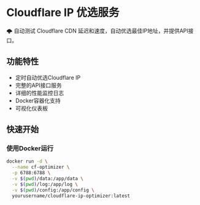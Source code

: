 # Cloudflare IP 优选服务

🌩 自动测试 Cloudflare CDN 延迟和速度，自动优选最佳IP地址，并提供API接口。

## 功能特性

- 定时自动优选Cloudflare IP
- 完整的API接口服务
- 详细的性能监控日志
- Docker容器化支持
- 可视化仪表板

## 快速开始

### 使用Docker运行

```bash
docker run -d \
  --name cf-optimizer \
  -p 6788:6788 \
  -v $(pwd)/data:/app/data \
  -v $(pwd)/log:/app/log \
  -v $(pwd)/config:/app/config \
  yourusername/cloudflare-ip-optimizer:latest
